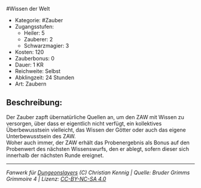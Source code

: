 #Wissen der Welt  
- Kategorie: #Zauber  
- Zugangsstufen:  
  - Heiler: 5  
  - Zauberer: 2  
  - Schwarzmagier: 3  
- Kosten: 120  
- Zauberbonus: 0  
- Dauer: 1 KR  
- Reichweite: Selbst  
- Abklingzeit: 24 Stunden  
- Art: Zaubern     

## Beschreibung:
Der Zauber zapft übernatürliche Quellen an, um den ZAW mit Wissen zu versorgen, über dass er eigentlich nicht verfügt, ein kollektives Überbewusstsein vielleicht, das Wissen der Götter oder auch das eigene Unterbewusstsein des ZAW.<br>Woher auch immer, der ZAW erhält das Probenergebnis als Bonus auf den Probenwert des nächsten Wissenswurfs, den er ablegt, sofern dieser sich innerhalb der nächsten Runde ereignet.


___
*Fanwerk für [Dungeonslayers](https://www.dungeonslayers.net/) (C) Christian Kennig | Quelle: Bruder Grimms Grimmoire 4 | Lizenz: [CC-BY-NC-SA 4.0](https://creativecommons.org/licenses/by-nc-sa/4.0/deed.de)*